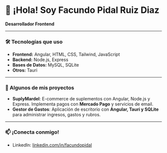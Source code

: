 # 👋 ¡Hola! Soy Facundo Pidal Ruiz Diaz

**Desarrollador Frontend**

---

### 🛠️ Tecnologías que uso

- **Frontend:** Angular, HTML, CSS, Tailwind, JavaScript
- **Backend:** Node.js, Express
- **Bases de Datos:** MySQL, SQLite
- **Otros:** Tauri

---

### 📌 Algunos de mis proyectos

- **SuplyMardel**: E-commerce de suplementos con Angular, Node.js y Express. Implementa pagos con **Mercado Pago** y servicios de email.  
- **Gestor de Gastos**: Aplicación de escritorio con **Angular, Tauri y SQLite** para administrar ingresos, gastos y rubros.  

---

### 📫 ¡Conecta conmigo!

- LinkedIn: [linkedin.com/in/facundopidal](https://www.linkedin.com/in/facundopidal)

